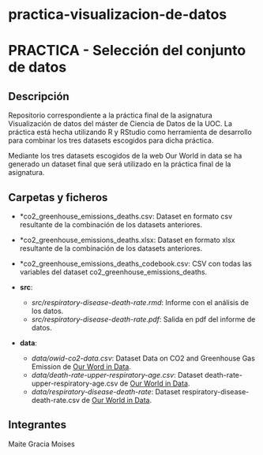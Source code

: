 # practica-visualizacion-de-datos

# PRACTICA - Selección del conjunto de datos


## Descripción  

Repositorio correspondiente a la práctica final de la asignatura Visualización de datos
del máster de Ciencia de Datos de la UOC. La práctica está hecha utilizando R y RStudio como herramienta de desarrollo para combinar los tres datasets escogidos para dicha práctica.

Mediante los tres datasets escogidos de la web Our World in data se ha generado un dataset final que será utilizado en la práctica final de la asignatura.


## Carpetas y ficheros  

- *co2_greenhouse_emissions_deaths.csv: Dataset en formato csv resultante de la combinación de los datasets anteriores.
- *co2_greenhouse_emissions_deaths.xlsx: Dataset en formato xlsx resultante de la combinación de los datasets anteriores.
- *co2_greenhouse_emissions_deaths_codebook.csv: CSV con todas las variables del dataset co2_greenhouse_emissions_deaths.

- **src**:
    - *src/respiratory-disease-death-rate.rmd*: Informe con el análisis de los datos.
    - *src/respiratory-disease-death-rate.pdf*: Salida en pdf del informe de datos.
    
- **data**:
    - *data/owid-co2-data.csv*: Dataset Data on CO2 and Greenhouse Gas Emission de [Our Word in Data](https://github.com/owid/co2-data).
    - *data/death-rate-upper-respiratory-age.csv*: Dataset death-rate-upper-respiratory-age.csv de [Our World in Data](https://ourworldindata.org/grapher/death-rate-upper-respiratory-age?country=~OWID_WRL).
    - *data/respiratory-disease-death-rate*: Dataset respiratory-disease-death-rate.csv de [Our World in Data](https://ourworldindata.org/grapher/respiratory-disease-death-rate).



## Integrantes  

Maite Gracia Moises
